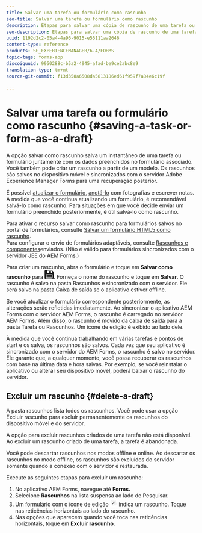 ```yaml
---
title: Salvar uma tarefa ou formulário como rascunho
seo-title: Salvar uma tarefa ou formulário como rascunho
description: Etapas para salvar uma cópia de rascunho de uma tarefa ou um formulário no aplicativo AEM Forms
seo-description: Etapas para salvar uma cópia de rascunho de uma tarefa ou um formulário no aplicativo AEM Forms
uuid: 1192d2c2-05a4-4a96-9015-e56111aa2646
content-type: reference
products: SG_EXPERIENCEMANAGER/6.4/FORMS
topic-tags: forms-app
discoiquuid: 9950288c-b5a2-4945-afad-be9ce2abc8e9
translation-type: tm+mt
source-git-commit: f13d358a6508da5813186ed61f959f7a84e6c19f

---
```



# Salvar uma tarefa ou formulário como rascunho {#saving-a-task-or-form-as-a-draft}

A opção salvar como rascunho salva um instantâneo de uma tarefa ou formulário juntamente com os dados preenchidos no formulário associado. Você também pode criar um rascunho a partir de um modelo. Os rascunhos são salvos no dispositivo móvel e sincronizados com o servidor Adobe Experience Manager Forms para uma recuperação posterior.

É possível [atualizar o formulário](/help/forms/using/working-with-form.md), [anotá-lo](/help/forms/using/add-attachments.md) com fotografias e escrever notas. À medida que você continua atualizando um formulário, é recomendável salvá-lo como rascunho. Para situações em que você decide enviar um formulário preenchido posteriormente, é útil salvá-lo como rascunho.

Para ativar o recurso salvar como rascunho para formulários salvos no portal de formulários, consulte [Salvar um formulário HTML5 como rascunho](/help/forms/using/saving-html5-form-draft.md).\
Para configurar o envio de formulários adaptáveis, consulte [Rascunhos e componentes](/help/forms/using/draft-submission-component.md)enviados. (Não é válido para formulários sincronizados com o servidor JEE do AEM Forms.)

Para criar um rascunho, abra o formulário e toque em **Salvar como rascunho** para ![salvar como rascunho](assets/save-as-draft.png). Forneça o nome do rascunho e toque em **Salvar**. O rascunho é salvo na pasta Rascunhos e sincronizado com o servidor. Ele será salvo na pasta Caixa de saída se o aplicativo estiver offline.

Se você atualizar o formulário correspondente posteriormente, as alterações serão refletidas imediatamente. Ao sincronizar o aplicativo AEM Forms com o servidor AEM Forms, o rascunho é carregado no servidor AEM Forms. Além disso, o rascunho é movido da caixa de saída para a pasta Tarefa ou Rascunhos. Um ícone de edição é exibido ao lado dele.

À medida que você continua trabalhando em várias tarefas e pontos de start e os salva, os rascunhos são salvos. Cada vez que seu aplicativo é sincronizado com o servidor do AEM Forms, o rascunho é salvo no servidor. Ele garante que, a qualquer momento, você possa recuperar os rascunhos com base na última data e hora salvas. Por exemplo, se você reinstalar o aplicativo ou alterar seu dispositivo móvel, poderá baixar o rascunho do servidor.

## Excluir um rascunho {#delete-a-draft}

A pasta rascunhos lista todos os rascunhos. Você pode usar a opção Excluir rascunho para excluir permanentemente os rascunhos do dispositivo móvel e do servidor.

A opção para excluir rascunhos criados de uma tarefa não está disponível. Ao excluir um rascunho criado de uma tarefa, a tarefa é abandonada.

Você pode descartar rascunhos nos modos offline e online. Ao descartar os rascunhos no modo offline, os rascunhos são excluídos do servidor somente quando a conexão com o servidor é restaurada.

Execute as seguintes etapas para excluir um rascunho:

1. No aplicativo AEM Forms, navegue até **Forms.**
1. Selecione **Rascunhos** na lista suspensa ao lado de Pesquisar.
1. Um formulário com o ícone de edição ![edit-draft-app](assets/edit-draft-app.png) indica um rascunho. Toque nas reticências horizontais ao lado do rascunho.
1. Nas opções que aparecem quando você toca nas reticências horizontais, toque em **Excluir rascunho**.

